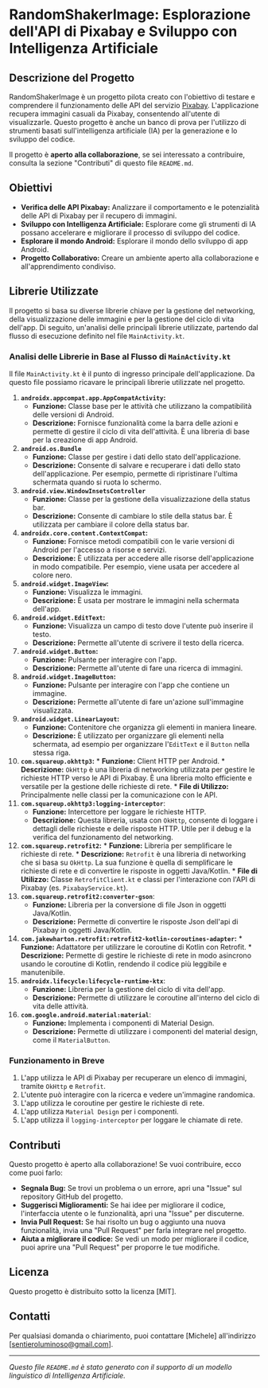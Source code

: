 # RandomShakerImage: Esplorazione dell'API di Pixabay e Sviluppo con Intelligenza Artificiale

## Descrizione del Progetto

RandomShakerImage è un progetto pilota creato con l'obiettivo di testare e comprendere il funzionamento delle API del servizio [Pixabay](https://pixabay.com/). L'applicazione recupera immagini casuali da Pixabay, consentendo all'utente di visualizzarle.  Questo progetto è anche un banco di prova per l'utilizzo di strumenti basati sull'intelligenza artificiale (IA) per la generazione e lo sviluppo del codice.

Il progetto è **aperto alla collaborazione**, se sei interessato a contribuire, consulta la sezione "Contributi" di questo file `README.md`.

## Obiettivi

*   **Verifica delle API Pixabay:** Analizzare il comportamento e le potenzialità delle API di Pixabay per il recupero di immagini.
*   **Sviluppo con Intelligenza Artificiale:** Esplorare come gli strumenti di IA possano accelerare e migliorare il processo di sviluppo del codice.
* **Esplorare il mondo Android:** Esplorare il mondo dello sviluppo di app Android.
*   **Progetto Collaborativo:** Creare un ambiente aperto alla collaborazione e all'apprendimento condiviso.

## Librerie Utilizzate

Il progetto si basa su diverse librerie chiave per la gestione del networking, della visualizzazione delle immagini e per la gestione del ciclo di vita dell'app. Di seguito, un'analisi delle principali librerie utilizzate, partendo dal flusso di esecuzione definito nel file `MainActivity.kt`.

### Analisi delle Librerie in Base al Flusso di `MainActivity.kt`

Il file `MainActivity.kt` è il punto di ingresso principale dell'applicazione. Da questo file possiamo ricavare le principali librerie utilizzate nel progetto.

1.  **`androidx.appcompat.app.AppCompatActivity`:**
    *   **Funzione:** Classe base per le attività che utilizzano la compatibilità delle versioni di Android.
    *   **Descrizione:** Fornisce funzionalità come la barra delle azioni e permette di gestire il ciclo di vita dell'attività. È una libreria di base per la creazione di app Android.
2. **`android.os.Bundle`**
   * **Funzione:** Classe per gestire i dati dello stato dell'applicazione.
   * **Descrizione:** Consente di salvare e recuperare i dati dello stato dell'applicazione. Per esempio, permette di ripristinare l'ultima schermata quando si ruota lo schermo.
3. **`android.view.WindowInsetsController`**
    *   **Funzione:** Classe per la gestione della visualizzazione della status bar.
    * **Descrizione:** Consente di cambiare lo stile della status bar. È utilizzata per cambiare il colore della status bar.
4.  **`androidx.core.content.ContextCompat`:**
    *   **Funzione:** Fornisce metodi compatibili con le varie versioni di Android per l'accesso a risorse e servizi.
    *   **Descrizione:** È utilizzata per accedere alle risorse dell'applicazione in modo compatibile. Per esempio, viene usata per accedere al colore nero.
5. **`android.widget.ImageView`:**
    * **Funzione:** Visualizza le immagini.
    * **Descrizione:** È usata per mostrare le immagini nella schermata dell'app.
6. **`android.widget.EditText`:**
    * **Funzione:** Visualizza un campo di testo dove l'utente può inserire il testo.
    * **Descrizione:** Permette all'utente di scrivere il testo della ricerca.
7. **`android.widget.Button`:**
    * **Funzione:** Pulsante per interagire con l'app.
    * **Descrizione:** Permette all'utente di fare una ricerca di immagini.
8. **`android.widget.ImageButton`:**
    * **Funzione:** Pulsante per interagire con l'app che contiene un immagine.
    * **Descrizione:** Permette all'utente di fare un'azione sull'immagine visualizzata.
9. **`android.widget.LinearLayout`:**
    * **Funzione:** Contenitore che organizza gli elementi in maniera lineare.
    * **Descrizione:** È utilizzato per organizzare gli elementi nella schermata, ad esempio per organizzare l'`EditText` e il `Button` nella stessa riga.
10.  **`com.squareup.okhttp3`:**
    *   **Funzione:** Client HTTP per Android.
    *   **Descrizione:** `OkHttp` è una libreria di networking utilizzata per gestire le richieste HTTP verso le API di Pixabay. È una libreria molto efficiente e versatile per la gestione delle richieste di rete.
    *   **File di Utilizzo:** Principalmente nelle classi per la comunicazione con le API.
11. **`com.squareup.okhttp3:logging-interceptor`**:
    * **Funzione:** Intercettore per loggare le richieste HTTP.
    * **Descrizione:** Questa libreria, usata con `OkHttp`, consente di loggare i dettagli delle richieste e delle risposte HTTP. Utile per il debug e la verifica del funzionamento del networking.
12.  **`com.squareup.retrofit2`:**
    *   **Funzione:** Libreria per semplificare le richieste di rete.
    *   **Descrizione:** `Retrofit` è una libreria di networking che si basa su `OkHttp`. La sua funzione è quella di semplificare le richieste di rete e di convertire le risposte in oggetti Java/Kotlin.
    *   **File di Utilizzo:** Classe `RetrofitClient.kt` e classi per l'interazione con l'API di Pixabay (es. `PixabayService.kt`).
13. **`com.squareup.retrofit2:converter-gson`**:
    * **Funzione:** Libreria per la conversione di file Json in oggetti Java/Kotlin.
    * **Descrizione:** Permette di convertire le risposte Json dell'api di Pixabay in oggetti Java/Kotlin.
14.  **`com.jakewharton.retrofit:retrofit2-kotlin-coroutines-adapter`:**
    *   **Funzione:** Adattatore per utilizzare le coroutine di Kotlin con Retrofit.
    *   **Descrizione:** Permette di gestire le richieste di rete in modo asincrono usando le coroutine di Kotlin, rendendo il codice più leggibile e manutenibile.
15. **`androidx.lifecycle:lifecycle-runtime-ktx`**:
     * **Funzione:** Libreria per la gestione del ciclo di vita dell'app.
     * **Descrizione:** Permette di utilizzare le coroutine all'interno del ciclo di vita delle attività.
16. **`com.google.android.material:material`**:
     * **Funzione:** Implementa i componenti di Material Design.
     * **Descrizione:** Permette di utilizzare i componenti del material design, come il `MaterialButton`.

### Funzionamento in Breve

1.  L'app utilizza le API di Pixabay per recuperare un elenco di immagini, tramite `OkHttp` e `Retrofit`.
2.  L'utente può interagire con la ricerca e vedere un'immagine randomica.
3.  L'app utilizza le coroutine per gestire le richieste di rete.
4. L'app utilizza `Material Design` per i componenti.
5. L'app utilizza il `logging-interceptor` per loggare le chiamate di rete.

## Contributi

Questo progetto è aperto alla collaborazione! Se vuoi contribuire, ecco come puoi farlo:

*   **Segnala Bug:** Se trovi un problema o un errore, apri una "Issue" sul repository GitHub del progetto.
*   **Suggerisci Miglioramenti:** Se hai idee per migliorare il codice, l'interfaccia utente o le funzionalità, apri una "Issue" per discuterne.
*   **Invia Pull Request:** Se hai risolto un bug o aggiunto una nuova funzionalità, invia una "Pull Request" per farla integrare nel progetto.
* **Aiuta a migliorare il codice:** Se vedi un modo per migliorare il codice, puoi aprire una "Pull Request" per proporre le tue modifiche.

## Licenza

Questo progetto è distribuito sotto la licenza [MIT].

## Contatti

Per qualsiasi domanda o chiarimento, puoi contattare [Michele] all'indirizzo [sentieroluminoso@gmail.com].

---

*Questo file `README.md` è stato generato con il supporto di un modello linguistico di Intelligenza Artificiale.*
